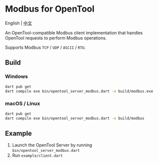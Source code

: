 # Modbus for OpenTool

English | [中文](README-zh_CN.md)

An OpenTool-compatible Modbus client implementation that handles OpenTool requests to perform Modbus operations.

Supports Modbus `TCP` / `UDP` / `ASCII` / `RTU`.

## Build

### Windows

```bash
dart pub get
dart compile exe bin/opentool_server_modbus.dart -o build/modbus.exe
```

### macOS / Linux

```bash
dart pub get
dart compile exe bin/opentool_server_modbus.dart -o build/modbus
```

## Example

1. Launch the OpenTool Server by running `bin/opentool_server_modbus.dart`
2. Run `example/client.dart`
